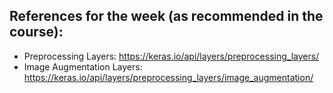 ## References for the week (as recommended in the course):
* Preprocessing Layers: https://keras.io/api/layers/preprocessing_layers/
* Image Augmentation Layers: https://keras.io/api/layers/preprocessing_layers/image_augmentation/
